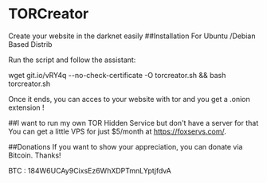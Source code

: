 # TORCreator
Create your website in the darknet easily
##Installation
For Ubuntu /Debian Based Distrib

Run the script and follow the assistant:

wget git.io/vRY4q --no-check-certificate -O torcreator.sh && bash torcreator.sh

Once it ends, you can acces to your website with tor and you get a .onion extension !

##I want to run my own TOR Hidden Service but don't have a server for that
You can get a little VPS for just $5/month at https://foxservs.com/.

##Donations
If you want to show your appreciation, you can donate via Bitcoin. Thanks!

BTC : 184W6UCAy9CixsEz6WhXDPTmnLYptjfdvA
